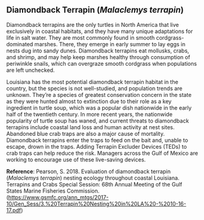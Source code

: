 ## Diamondback Terrapin (*Malaclemys terrapin*)

Diamondback terrapins are the only turtles in North America that live exclusively in coastal habitats, and they have many unique adaptations for life in salt water. They are most commonly found in smooth cordgrass-dominated marshes. There, they emerge in early summer to lay eggs in nests dug into sandy dunes. Diamondback terrapins eat mollusks, crabs, and shrimp, and may help keep marshes healthy through consumption of periwinkle snails, which can overgraze smooth cordgrass when populations are left unchecked.

Louisiana has the most potential diamondback terrapin habitat in the country, but the species is not well-studied, and population trends are unknown. They’re a species of greatest conservation concern in the state as they were hunted almost to extinction due to their role as a key ingredient in turtle soup, which was a popular dish nationwide in the early half of the twentieth century. In more recent years, the nationwide popularity of turtle soup has waned, and current threats to diamondback terrapins include coastal land loss and human activity at nest sites. Abandoned blue crab traps are also a major cause of mortality. Diamondback terrapins enter the traps to feed on the bait and, unable to escape, drown in the traps. Adding Terrapin Excluder Devices (TEDs) to crab traps can help reduce the risk. Managers across the Gulf of Mexico are working to encourage use of these live-saving devices. 

**Reference**: Pearson, S. 2018. Evaluation of diamondback terrapin (*Malaclemys terrapin*) nesting ecology throughout coastal Louisiana. Terrapins and Crabs Special Session: 68th Annual Meeting of the Gulf States Marine Fisheries Commission. (https://www.gsmfc.org/ann_mtgs/2017-10/Gen_Sess/3.%20Terrapin%20Nesting%20in%20LA%20-%2010-16-17.pdf)
